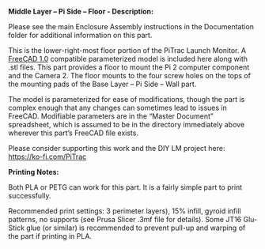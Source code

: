 **Middle  Layer – Pi Side – Floor - Description:**

Please see the main Enclosure Assembly instructions in the Documentation folder for additional information on this part.

This is the lower-right-most floor portion of the PiTrac Launch Monitor. A [FreeCAD 1.0](https://www.freecad.org/downloads.php) compatible parameterized model is included here along with .stl files. This part provides a floor to mount the Pi 2 computer component and the Camera 2. The floor mounts to the four screw holes on the tops of the mounting pads of the Base Layer – Pi Side – Wall part.

The model is parameterized for ease of modifications, though the part is complex enough that any changes can sometimes lead to issues in FreeCAD. Modifiable parameters are in the “Master Document” spreadsheet, which is assumed to be in the directory immediately above wherever this part’s FreeCAD file exists.

Please consider supporting this work and the DIY LM project here: <https://ko-fi.com/PiTrac>

**Printing Notes:**

Both PLA or PETG can work for this part. It is a fairly simple part to print successfully.

Recommended print settings: 3 perimeter layers), 15% infill, gyroid infill patterns, no supports (see Prusa Slicer .3mf file for details). Some JT16 Glu-Stick glue (or similar) is recommended to prevent pull-up and warping of the part if printing in PLA.